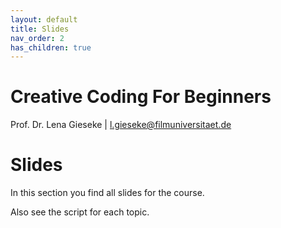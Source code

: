 ```yaml
---
layout: default
title: Slides
nav_order: 2
has_children: true
---
```


# Creative Coding For Beginners
  
Prof. Dr. Lena Gieseke \| l.gieseke@filmuniversitaet.de  
  
# Slides


In this section you find all slides for the course.


<!-- 


* [Slides 01 - Intro](ccfb_ss23_01_intro_slides.html)
* [Slides 03 - Setup](ccfb_ss23_03_setup_slides.html)
* [Slides 04 - Drawing](ccfb_ss23_04_drawing_slides.html)
  
  

  
* [Slides 02 - Programming](ccfb_ss23_02_programming_slides.html)
* [How to make pretty things fast?](https://docs.google.com/presentation/d/1q0j_R7iYDaS29MWqqsv_VctMNgsXmgDx7n4VicS-uSk/edit#slide=id.p)
* [Slides 05 - Program Flow](ccfb_ss23_05_flow_slides.html)
* [Slides 06 - Interaction](ccfb_ss23_06_interaction_slides.html) 
* [Slides 07 - Variables](https://docs.google.com/presentation/d/10aYYDVhEb2ty7A-v9lKWyLRTYq8UgC9qBVfainvEs9w/edit?usp=sharing) 
* [Slides 08 - Animation](ccfb_ss23_08_animation_slides.html) 
* [Slides 09 - Loops](ccfb_ss23_09_loops_slides.html) 
* [Slides 10 - Arrays](ccfb_ss23_10_arrays_slides.html) 
* [Slides 11 - Images](ccfb_ss23_11_images_slides.html) 
* [Slides 12 - Functions](ccfb_ss23_12_function_slides.html) 
* [Slides 13 - Libraries](ccfb_ss23_13_libraries_slides.html) 
* [Slides 14 - Wrap-Up](ccfb_ss23_13_wrapup_slides.html)  
  
-->

Also see the script for each topic.
